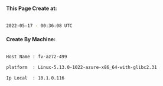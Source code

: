 
   
#### This Page Create at:

```bash

2022-05-17 - 00:36:08 UTC

```

#### Create By Machine:

```bash

Host Name : fv-az72-499

platform  : Linux-5.13.0-1022-azure-x86_64-with-glibc2.31

Ip Local  : 10.1.0.116

```

